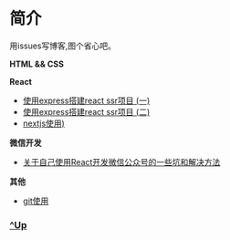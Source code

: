 # 简介

用issues写博客,图个省心吧。


<b>HTML && CSS</b>


<b>React</b>

- [使用express搭建react ssr项目 (一)](https://github.com/ahaow/Blog/issues/3)
- [使用express搭建react ssr项目 (二)](https://github.com/ahaow/Blog/issues/7)
- [nextjs使用)](https://github.com/ahaow/Blog/issues/4)


<b>微信开发</b>

- [关于自己使用React开发微信公众号的一些坑和解决方法](https://github.com/ahaow/Blog/issues/1)

<b>其他</b>

- [git使用](https://github.com/ahaow/Blog/issues/8)


### [^Up](#简介)



